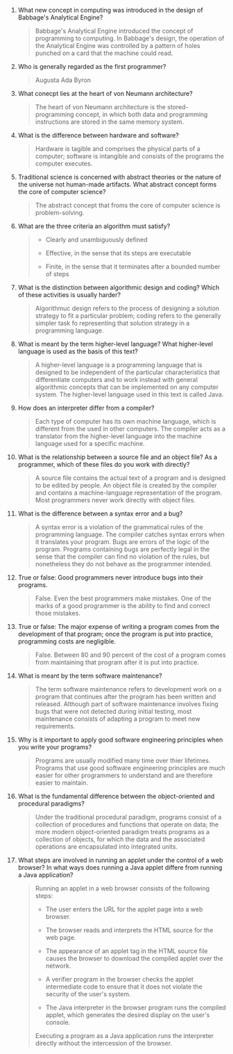 1. What new concept in computing was introduced in the design of Babbage's Analytical Engine?
   
   > Babbage's Analytical Engine introduced the concept of programming to computing. In Babbage's design, the operation of the Analytical Engine was controlled by a pattern of holes punched on a card that the machine could read.

2. Who is generally regarded as the first programmer?
   
   > Augusta Ada Byron

3. What conecpt lies at the heart of von Neumann architecture?
   
   > The heart of von Neumann architecture is the stored-programming concept, in which both data and programming instructions are stored in the same memory system.

4. What is the difference between hardware and software?
   
   > Hardware is tagible and comprises the physical parts of a computer; software is intangible and consists of the programs the computer executes.

5. Traditional science is concerned with abstract theories or the nature of the universe not human-made artifacts. What abstract concept forms the core of computer science?
   
   > The abstract concept that froms the core of computer science is problem-solving.

6. What are the three criteria an algorithm must satisfy?
   
   > - Clearly and unambiguously defined
   > 
   > - Effective, in the sense that its steps are executable
   > 
   > - Finite, in the sense that it terminates after a bounded number of steps

7. What is the distinction between algorithmic design and coding? Which of these activities is usually harder?
   
   > Algorithmuc design refers to the process of designing a solution strategy to fit a particular problem; coding refers to the generally simpler task fo representing that solution strategy in a programming language.

8. What is meant by the term higher-level language? What higher-level language is used as the basis of this text?
   
   > A higher-level language is a programming language that is designed to be independent of the particular characteristics that differentiate computers and to work instead with general algorithmic concepts that can be implemented on any computer system. The higher-level language used in this text is called Java.

9. How does an interpreter differ from a compiler?
   
   > Each type of computer has its own machine language, which is different from the used in other computers. The compiler acts as a translator from the higher-level language into the machine language used for a specific machine.

10. What is the relationship between a source file and an object file? As a programmer, which of these files do you work with directly?
    
    > A source file contains the actual text of a program and is designed to be edited by people. An object file is created by the compiler and contains a machine-language representation of the program. Most programmers never work directly with object files.

11. What is the difference between a syntax error and a bug?
    
    > A syntax error is a violation of the grammatical rules of the programming language. The compiler catches syntax errors when it translates your program. Bugs are errors of the logic of the program. Programs containing bugs are perfectly legal in the sense that the compiler can find no violation of the rules, but nonetheless they do not behave as the programmer intended.

12. True or false: Good programmers never introduce bugs into their programs.
    
    > False. Even the best programmers make mistakes. One of the marks of a good programmer is the ability to find and correct those mistakes.

13. True or false: The major expense of writing a program comes from the development of that program; once the program is put into practice, programming costs are negligible.
    
    > False. Between 80 and 90 percent of the cost of a program comes from maintaining that program after it is put into practice.

14. What is meant by the term software maintenance?
    
    > The term software maintenance refers to development work on a program that continues after the program has been written and released. Although part of software maintenance involves fixing bugs that were not detected during initial testing, most maintenance consists of adapting a program to meet new requirements.

15. Why is it important to apply good software engineering principles when you write your programs?
    
    > Programs are usually modified many time over thier lifetimes. Programs that use good software engineering principles are much easier for other programmers to understand and are therefore easier to maintain.

16. What is the fundamental difference between the object-oriented and procedural paradigms?
    
    > Under the traditional procedural paradigm, programs consist of a collection of procedures and functions that operate on data; the more modern object-oriented paradigm treats programs as a collection of objects, for which the data and the associated operations are encapsulated into integrated units.

17. What steps are involved in running an applet under the control of a web browser? In what ways does running a Java applet differe from running a Java application?
    
    > Running an applet in a web browser consists of the following steps:
    > 
    > - The user enters the URL for the applet page into a web browser.
    > 
    > - The browser reads and interprets the HTML source for the web page.
    > 
    > - The appearance of an applet tag in the HTML source file causes the browser to download the compiled applet over the network.
    > 
    > - A verifier program in the browser checks the applet intermediate code to ensure that it does not violate the security of the user's system.
    > 
    > - The Java interpreter in the browser program runs the compiled applet, which generates the desired display on the user's console.
    > 
    > Executing a program as a Java application runs the interpreter directly without the intercession of the browser.
